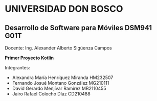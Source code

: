 # UNIVERSIDAD DON BOSCO
## Desarrollo de Software para Móviles DSM941 G01T 
Docente: Ing. Alexander Alberto Sigüenza Campos


**Primer Proyecto Kotlin**

Integrantes:

- Alexandra María Henríquez Miranda HM232507
- Fernando Josué Montano González MG210111
- David Gerardo Menjívar Ramírez MR2110455
- Jairo Rafael Colocho Díaz
CD210488 

